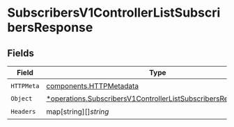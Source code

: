 # SubscribersV1ControllerListSubscribersResponse


## Fields

| Field                                                                                                                                           | Type                                                                                                                                            | Required                                                                                                                                        | Description                                                                                                                                     |
| ----------------------------------------------------------------------------------------------------------------------------------------------- | ----------------------------------------------------------------------------------------------------------------------------------------------- | ----------------------------------------------------------------------------------------------------------------------------------------------- | ----------------------------------------------------------------------------------------------------------------------------------------------- |
| `HTTPMeta`                                                                                                                                      | [components.HTTPMetadata](../../models/components/httpmetadata.md)                                                                              | :heavy_check_mark:                                                                                                                              | N/A                                                                                                                                             |
| `Object`                                                                                                                                        | [*operations.SubscribersV1ControllerListSubscribersResponseBody](../../models/operations/subscribersv1controllerlistsubscribersresponsebody.md) | :heavy_minus_sign:                                                                                                                              | N/A                                                                                                                                             |
| `Headers`                                                                                                                                       | map[string][]*string*                                                                                                                           | :heavy_check_mark:                                                                                                                              | N/A                                                                                                                                             |